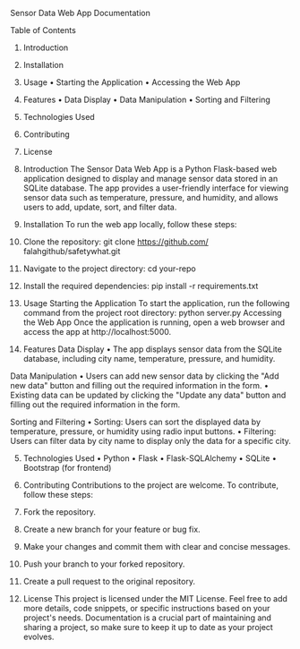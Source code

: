 Sensor Data Web App Documentation



Table of Contents
1.	Introduction
2.	Installation
3.	Usage
•	Starting the Application
•	Accessing the Web App
4.	Features
•	Data Display
•	Data Manipulation
•	Sorting and Filtering
5.	Technologies Used
6.	Contributing
7.	License
 
1. Introduction
The Sensor Data Web App is a Python Flask-based web application designed to display and manage sensor data stored in an SQLite database. The app provides a user-friendly interface for viewing sensor data such as temperature, pressure, and humidity, and allows users to add, update, sort, and filter data.


2. Installation
To run the web app locally, follow these steps:
1.	Clone the repository: git clone https://github.com/ falahgithub/safetywhat.git 
2.	Navigate to the project directory: cd your-repo 
3.	Install the required dependencies: pip install -r requirements.txt 


3. Usage
Starting the Application
To start the application, run the following command from the project root directory: python server.py 
Accessing the Web App
Once the application is running, open a web browser and access the app at http://localhost:5000.


4. Features
Data Display
•	The app displays sensor data from the SQLite database, including city name, temperature, pressure, and humidity.

Data Manipulation
•	Users can add new sensor data by clicking the "Add new data" button and filling out the required information in the form.
•	Existing data can be updated by clicking the "Update any data" button and filling out the required information in the form.

Sorting and Filtering
•	Sorting: Users can sort the displayed data by temperature, pressure, or humidity using radio input buttons.
•	Filtering: Users can filter data by city name to display only the data for a specific city.



5. Technologies Used
•	Python
•	Flask
•	Flask-SQLAlchemy
•	SQLite
•	Bootstrap (for frontend)


6. Contributing
Contributions to the project are welcome. To contribute, follow these steps:
1.	Fork the repository.
2.	Create a new branch for your feature or bug fix.
3.	Make your changes and commit them with clear and concise messages.
4.	Push your branch to your forked repository.
5.	Create a pull request to the original repository.



7. License
This project is licensed under the MIT License.
Feel free to add more details, code snippets, or specific instructions based on your project's needs. Documentation is a crucial part of maintaining and sharing a project, so make sure to keep it up to date as your project evolves.

